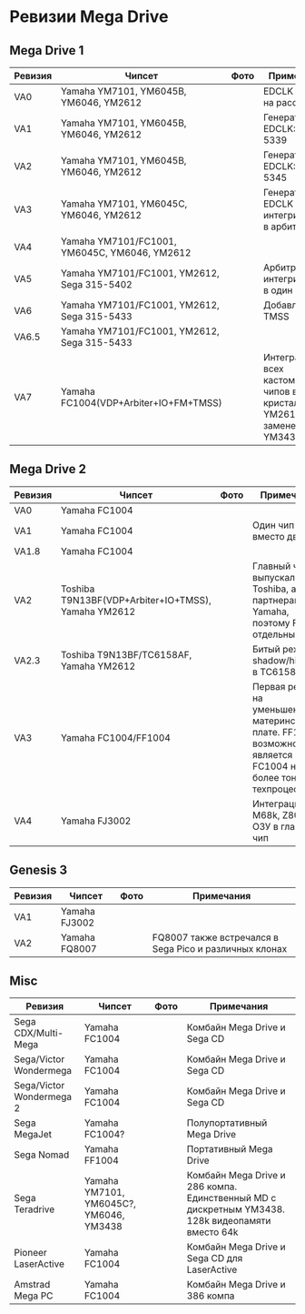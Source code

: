# Ревизии Mega Drive

## Mega Drive 1

|Ревизия|Чипсет|Фото|Примечания|
|---|---|---|---|
|VA0|Yamaha YM7101, YM6045B, YM6046, YM2612| |EDCLK собран на рассыпухе|
|VA1|Yamaha YM7101, YM6045B, YM6046, YM2612| |Генератор EDCLK: 315-5339|
|VA2|Yamaha YM7101, YM6045B, YM6046, YM2612| |Генератор EDCLK: 315-5345|
|VA3|Yamaha YM7101, YM6045С, YM6046, YM2612| |Генератор EDCLK интегрирован в арбитр|
|VA4|Yamaha YM7101/FC1001, YM6045С, YM6046, YM2612| | |
|VA5|Yamaha YM7101/FC1001, YM2612, Sega 315-5402| |Арбитр и IO интегрированы в один ULA чип|
|VA6|Yamaha YM7101/FC1001, YM2612, Sega 315-5433| |Добавлен TMSS|
|VA6.5|Yamaha YM7101/FC1001, YM2612, Sega 315-5433| | |
|VA7|Yamaha FC1004(VDP+Arbiter+IO+FM+TMSS)| |Интеграция всех кастомных чипов в один кристал, YM2612 заменена на YM3438|

## Mega Drive 2

|Ревизия|Чипсет|Фото|Примечания|
|---|---|---|---|
|VA0|Yamaha FC1004| | |
|VA1|Yamaha FC1004| |Один чип ОЗУ вместо двух|
|VA1.8|Yamaha FC1004| | |
|VA2|Toshiba T9N13BF(VDP+Arbiter+IO+TMSS), Yamaha YM2612| |Главный чип выпускался Toshiba, а не партнерами Yamaha, поэтому FM чип отдельный| 
|VA2.3|Toshiba T9N13BF/TC6158AF, Yamaha YM2612| |Битый режим shadow/highlight в TC6158AF|
|VA3|Yamaha FC1004/FF1004| |Первая ревизия на уменьшенной материнской плате. FF1004 возможно является FC1004 на более тонком техпроцессе|
|VA4|Yamaha FJ3002| |Интеграция M68k, Z80 и его ОЗУ в главный чип|

## Genesis 3

|Ревизия|Чипсет|Фото|Примечания|
|---|---|---|---|
|VA1|Yamaha FJ3002| | |
|VA2|Yamaha FQ8007| |FQ8007 также встречался в Sega Pico и различных клонах|

## Misc

|Ревизия|Чипсет|Фото|Примечания|
|---|---|---|---|
|Sega CDX/Multi-Mega|Yamaha FC1004| |Комбайн Mega Drive и Sega CD|
|Sega/Victor Wondermega|Yamaha FC1004| |Комбайн Mega Drive и Sega CD|
|Sega/Victor Wondermega 2|Yamaha FC1004| |Комбайн Mega Drive и Sega CD|
|Sega MegaJet|Yamaha FC1004?| |Полупортативный Mega Drive|
|Sega Nomad|Yamaha FF1004| |Портативный Mega Drive|
|Sega Teradrive|Yamaha YM7101, YM6045С?, YM6046, YM3438| |Комбайн Mega Drive и 286 компа. Единственный MD с дискретным YM3438. 128k видеопамяти вместо 64k|
|Pioneer LaserActive|Yamaha FC1004| |Комбайн Mega Drive и Sega CD для LaserActive|
|Amstrad Mega PC|Yamaha FC1004| |Комбайн Mega Drive и 386 компа|
